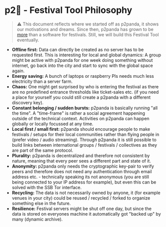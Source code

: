 # p2:panda_face: - Festival Tool Philosophy

> ⚠️ This document reflects where we started off as p2panda, it shows our motivations and dreams. Since then, p2panda has grown to be [more](https://github.com/p2panda/handbook/) than a software for festivals. Still, we will build this Festival Tool eventually.

- **Offline first:** Data can directly be created as no server has to be requested first. This is interesting for local and global dynamics: A group might be active with p2panda for one week doing something without internet, go back into the city and start to sync with the global space again.
- **Energy saving:** A bunch of laptops or raspberry PIs needs much less electricity than a server farm.
- **Chaos:** One might get surprised by who is entering the festival as there are no predefined entrance thresholds like ticket-sales etc. (if you need a place for yourself you could still create a p2panda with a different discovery key).
- **Constant belonging / sudden bursts:** p2panda is basically running "all the time". A "time-frame" is rather a social agreement happening outside of the technical context. Activities on p2panda can happen globally or locally focussed at any time.
- **Local first / small first:** p2panda should encourage people to make festivals / setups for their local communities rather than flying people in (prefer video / audio streaming). Through p2panda it is still possible to build links between international groups / festivals / collectives as they are part of the same protocol.
- **Plurality:** p2panda is decentralized and therefore not consistent by nature, meaning that every peer sees a different part and state of it.
- **Anonymity:** p2panda only needs the cryptographic key-pair to verify peers and therefore does not need any authentication through email address etc. - technically speaking its not anonymous (you are still being connected to your IP address for example), but even this can be solved with the SSB Tor interface.
- **Recycling:** The data is not necessarily owned by anyone, it (for example venues in your city) could be reused / recycled / forked to organize something else in the future.
- **Resilience:** Festival servers might be shut off one day, but since the data is stored on everyones machine it automatically got "backed up" by many (dynamic archive).
